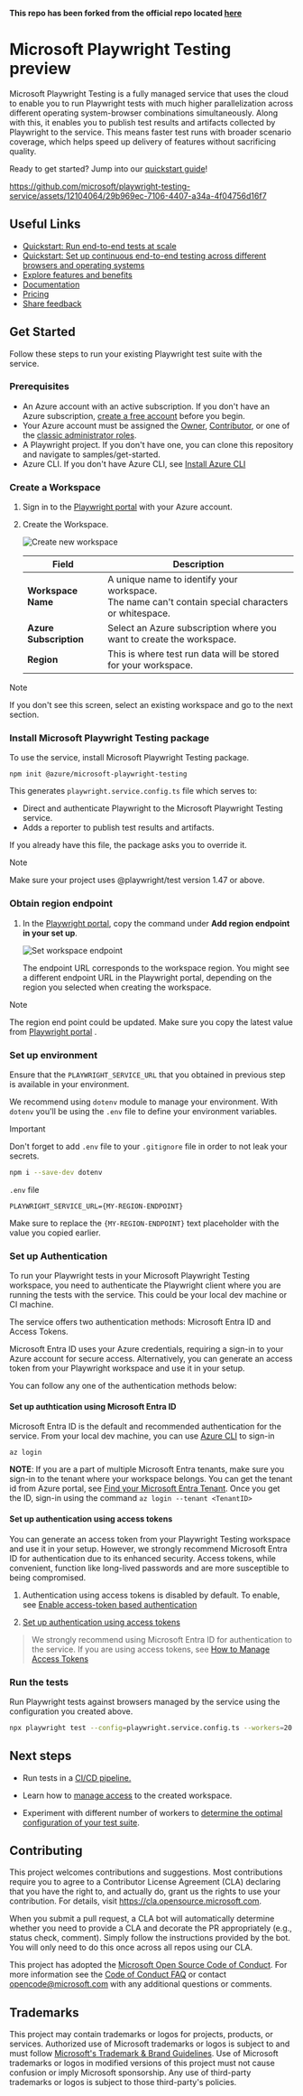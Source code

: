**This repo has been forked from the official repo located [here](https://github.com/microsoft/playwright-testing-service)**

# Microsoft Playwright Testing preview

Microsoft Playwright Testing is a fully managed service that uses the cloud to enable you to run Playwright tests with much higher parallelization across different operating system-browser combinations simultaneously. Along with this, it enables you to publish test results and artifacts collected by Playwright to the service. This means faster test runs with broader scenario coverage, which helps speed up delivery of features without sacrificing quality.  

Ready to get started? Jump into our [quickstart guide](#get-started)!

https://github.com/microsoft/playwright-testing-service/assets/12104064/29b969ec-7106-4407-a34a-4f04756d16f7

## Useful Links
- [Quickstart: Run end-to-end tests at scale](https://aka.ms/mpt/quickstart)
- [Quickstart: Set up continuous end-to-end testing across different browsers and operating systems](https://aka.ms/mpt/ci)
- [Explore features and benefits](https://aka.ms/mpt/about)
- [Documentation](https://aka.ms/mpt/docs) 
- [Pricing](https://aka.ms/mpt/pricing)
- [Share feedback](https://aka.ms/mpt/feedback)

## Get Started
Follow these steps to run your existing Playwright test suite with the service.

### Prerequisites

- An Azure account with an active subscription. If you don't have an Azure subscription, [create a free account](https://aka.ms/mpt/create-azure-subscription) before you begin.
- Your Azure account must be assigned the [Owner](https://learn.microsoft.com/en-us/azure/role-based-access-control/built-in-roles#owner), [Contributor](https://learn.microsoft.com/en-us/azure/role-based-access-control/built-in-roles#contributor), or one of the [classic administrator roles](https://learn.microsoft.com/en-us/azure/role-based-access-control/rbac-and-directory-admin-roles#classic-subscription-administrator-roles).
- A Playwright project. If you don't have one, you can clone this repository and navigate to samples/get-started.
- Azure CLI. If you don't have Azure CLI, see [Install Azure CLI](https://learn.microsoft.com/en-us/cli/azure/install-azure-cli)

### Create a Workspace

1. Sign in to the [Playwright portal](https://aka.ms/mpt/portal) with your Azure account.

1. Create the Workspace.

    ![Create new workspace](https://github.com/microsoft/playwright-testing-service/assets/12104064/d571e86b-9d43-48ac-a2b7-63afb9bb86a8)

    |Field  |Description  |
    |---------|---------|
    |**Workspace Name** | A unique name to identify your workspace.<BR>The name can't contain special characters or whitespace. |
    |**Azure Subscription** | Select an Azure subscription where you want to create the workspace. |
    |**Region** | This is where test run data will be stored for your workspace. |

  > [!NOTE]
  > If you don't see this screen, select an existing workspace and go to the next section.


### Install Microsoft Playwright Testing package 

To use the service, install Microsoft Playwright Testing package. 

```npm
npm init @azure/microsoft-playwright-testing
```
This generates `playwright.service.config.ts` file which serves to:

- Direct and authenticate Playwright to the Microsoft Playwright Testing service.
- Adds a reporter to publish test results and artifacts.

If you already have this file, the package asks you to override it. 

> [!NOTE]
> Make sure your project uses @playwright/test version 1.47 or above.


### Obtain region endpoint

1. In the [Playwright portal](https://aka.ms/mpt/portal), copy the command under **Add region endpoint in your set up**.

    ![Set workspace endpoint](https://github.com/microsoft/playwright-testing-service/assets/12104064/d81ca629-2b23-4d34-8b70-67b6f7061a83)

    The endpoint URL corresponds to the workspace region. You might see a different endpoint URL in the Playwright portal, depending on the region you selected when creating the workspace.

> [!NOTE]
> The region end point could be updated. Make sure you copy the latest value from [Playwright portal](https://aka.ms/mpt/portal) .

### Set up environment

Ensure that the `PLAYWRIGHT_SERVICE_URL` that you obtained in previous step is available in your environment.

We recommend using `dotenv` module to manage your environment. With `dotenv` you'll be using the `.env` file to define your environment variables.

> [!IMPORTANT]
> Don't forget to add `.env` file to your `.gitignore` file in order to not leak your secrets.

```sh
npm i --save-dev dotenv
```

`.env` file
```
PLAYWRIGHT_SERVICE_URL={MY-REGION-ENDPOINT}
```
Make sure to replace the `{MY-REGION-ENDPOINT}` text placeholder with the value you copied earlier.

### Set up Authentication

To run your Playwright tests in your Microsoft Playwright Testing workspace, you need to authenticate the Playwright client where you are running the tests with the service. This could be your local dev machine or CI machine. 

The service offers two authentication methods: Microsoft Entra ID and Access Tokens.

Microsoft Entra ID uses your Azure credentials, requiring a sign-in to your Azure account for secure access. Alternatively, you can generate an access token from your Playwright workspace and use it in your setup.

You can follow any one of the authentication methods below:

#### Set up authtication using Microsoft Entra ID 

Microsoft Entra ID is the default and recommended authentication for the service. From your local dev machine, you can use [Azure CLI](https://learn.microsoft.com/cli/azure/install-azure-cli) to sign-in

```CLI
az login
```

**NOTE**: If you are a part of multiple Microsoft Entra tenants, make sure you sign-in to the tenant where your workspace belongs. You can get the tenant id from Azure portal, see [Find your Microsoft Entra Tenant](https://learn.microsoft.com/azure/azure-portal/get-subscription-tenant-id#find-your-microsoft-entra-tenant). Once you get the ID, sign-in using the command `az login --tenant <TenantID>`

#### Set up authentication using access tokens

You can generate an access token from your Playwright Testing workspace and use it in your setup. However, we strongly recommend Microsoft Entra ID for authentication due to its enhanced security. Access tokens, while convenient, function like long-lived passwords and are more susceptible to being compromised.

1. Authentication using access tokens is disabled by default. To enable, see [Enable access-token based authentication](https://aka.ms/mpt/authentication)

2. [Set up authentication using access tokens](https://aka.ms/mpt/access-token)

> We strongly recommend using Microsoft Entra ID for authentication to the service. If you are using access tokens, see [How to Manage Access Tokens](https://aka.ms/mpt/access-token)

### Run the tests

Run Playwright tests against browsers managed by the service using the configuration you created above.

```sh
npx playwright test --config=playwright.service.config.ts --workers=20
```

## Next steps
- Run tests in a [CI/CD pipeline.](https://aka.ms/mpt/configure-pipeline)

- Learn how to [manage access](https://aka.ms/mpt/manage-access) to the created workspace.

- Experiment with different number of workers to [determine the optimal configuration of your test suite](https://aka.ms/mpt/parallelism).


## Contributing

This project welcomes contributions and suggestions. Most contributions require you to agree to a
Contributor License Agreement (CLA) declaring that you have the right to, and actually do, grant us
the rights to use your contribution. For details, visit https://cla.opensource.microsoft.com.

When you submit a pull request, a CLA bot will automatically determine whether you need to provide
a CLA and decorate the PR appropriately (e.g., status check, comment). Simply follow the instructions
provided by the bot. You will only need to do this once across all repos using our CLA.

This project has adopted the [Microsoft Open Source Code of Conduct](https://opensource.microsoft.com/codeofconduct/).
For more information see the [Code of Conduct FAQ](https://opensource.microsoft.com/codeofconduct/faq/) or
contact [opencode@microsoft.com](mailto:opencode@microsoft.com) with any additional questions or comments.

## Trademarks

This project may contain trademarks or logos for projects, products, or services. Authorized use of Microsoft
trademarks or logos is subject to and must follow
[Microsoft's Trademark & Brand Guidelines](https://www.microsoft.com/en-us/legal/intellectualproperty/trademarks/usage/general).
Use of Microsoft trademarks or logos in modified versions of this project must not cause confusion or imply Microsoft sponsorship.
Any use of third-party trademarks or logos is subject to those third-party's policies.
